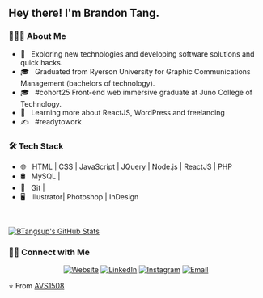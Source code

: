 <h2> Hey there! I'm Brandon Tang.</h2>

<h3> 👨🏻‍💻 About Me </h3>

- 🤔 &nbsp; Exploring new technologies and developing software solutions and quick hacks.
- 🎓 &nbsp; Graduated from Ryerson University for Graphic Communications Management (bachelors of technology).
- 🎓 &nbsp; #cohort25 Front-end web immersive graduate at Juno College of Technology.
- 🌱 &nbsp; Learning more about ReactJS, WordPress and freelancing
- ✍️ &nbsp; #readytowork

<h3>🛠 Tech Stack</h3>

- 🌐 &nbsp; HTML | CSS | JavaScript | JQuery | Node.js | ReactJS | PHP
- 🛢 &nbsp; MySQL |
- 🔧 &nbsp; Git |
- 🖥 &nbsp; Illustrator| Photoshop | InDesign

<br/>

[![BTangsup's GitHub Stats](https://github-readme-stats.vercel.app/api?username=btangsup&show_icons=true)](https://github.com/btangsup)

<h3> 🤝🏻 Connect with Me </h3>

<p align="center">
<a href="https://www.btang.ca/"><img alt="Website" src="https://img.shields.io/badge/Website-www.btang.ca-blue?style=flat-square&logo=google-chrome"></a>
<a href="https://www.linkedin.com/in/brandonerictang/"><img alt="LinkedIn" src="https://img.shields.io/badge/LinkedIn-Brandon Tang-blue?style=flat-square&logo=linkedin"></a>
<a href="https://www.instagram.com/btangsup/"><img alt="Instagram" src="https://img.shields.io/badge/Instagram-btangsup-blue?style=flat-square&logo=instagram"></a>
<a href="mailto:btangsup@gmail.com"><img alt="Email" src="https://img.shields.io/badge/Email-btangsup@gmail.com-blue?style=flat-square&logo=gmail"></a>
</p>

⭐️ From [AVS1508](https://github.com/AVS1508)
